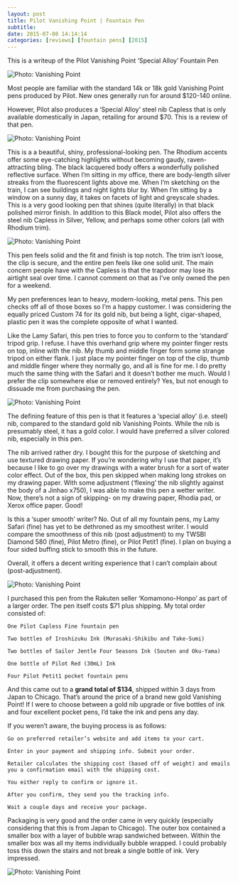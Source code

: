 ```yaml
---
layout: post
title: Pilot Vanishing Point | Fountain Pen
subtitle:
date: 2015-07-08 14:14:14
categories: [reviews] [fountain pens] [2015]
---
```

This is a writeup of the Pilot Vanishing Point ‘Special Alloy’ Fountain Pen

<img alt="Photo: Vanishing Point" src="http://brianmlin.com/Images/Vanishing/1.jpg" style="max-width:630px;">

Most people are familiar with the standard 14k or 18k gold Vanishing Point pens produced by Pilot. New ones generally run for around $120-140 online.

However, Pilot also produces a ‘Special Alloy’ steel nib Capless that is only available domestically in Japan, retailing for around $70. This is a review of that pen.

<img alt="Photo: Vanishing Point" src="http://brianmlin.com/Images/Vanishing/2.jpg" style="max-width:630px;">

This is a a beautiful, shiny, professional-looking pen. The Rhodium accents offer some eye-catching highlights without becoming gaudy, raven-attracting bling. The black lacquered body offers a wonderfully polished reflective surface. When I’m sitting in my office, there are body-length silver streaks from the fluorescent lights above me.  When I’m sketching on the train, I can see buildings and night lights blur by. When I’m sitting by a window on a sunny day, it takes on facets of light and greyscale shades. This is a very good looking pen that shines (quite literally) in that black polished mirror finish. In addition to this Black model, Pilot also offers the steel nib Capless in Silver, Yellow, and perhaps some other colors (all with Rhodium trim).

<img alt="Photo: Vanishing Point" src="http://brianmlin.com/Images/Vanishing/4.jpg" style="max-width:630px;">

This pen feels solid and the fit and finish is top notch. The trim isn’t loose, the clip is secure, and the entire pen feels like one solid unit. The main concern people have with the Capless is that the trapdoor may lose its airtight seal over time. I cannot comment on that as I’ve only owned the pen for a weekend.

My pen preferences lean to heavy, modern-looking, metal pens. This pen checks off all of those boxes so I’m a happy customer. I was considering the equally priced Custom 74 for its gold nib, but being a light, cigar-shaped, plastic pen it was the complete opposite of what I wanted.

Like the Lamy Safari, this pen tries to force you to conform to the ‘standard’ tripod grip. I refuse. I have this overhand grip where my pointer finger rests on top, inline with the nib. My thumb and middle finger form some strange tripod on either flank. I just place my pointer finger on top of the clip, thumb and middle finger where they normally go, and all is fine for me. I do pretty much the same thing with the Safari and it doesn’t bother me much. Would I prefer the clip somewhere else or removed entirely? Yes, but not enough to dissuade me from purchasing the pen.

<img alt="Photo: Vanishing Point" src="http://brianmlin.com/Images/Vanishing/3.jpg" style="max-width:630px;">

The defining feature of this pen is that it features a ‘special alloy’ (i.e. steel) nib, compared to the standard gold nib Vanishing Points. While the nib is presumably steel, it has a gold color. I would have preferred a silver colored nib, especially in this pen.

The nib arrived rather dry. I bought this for the purpose of sketching and use textured drawing paper. If you’re wondering why I use that paper, it’s because I like to go over my drawings with a water brush for a sort of water color effect. Out of the box, this pen skipped when making long strokes on my drawing paper. With some adjustment (‘flexing’ the nib slightly against the body of a Jinhao x750), I was able to make this pen a wetter writer. Now, there’s not a sign of skipping- on my drawing paper, Rhodia pad, or Xerox office paper. Good!

Is this a ‘super smooth’ writer? No. Out of all my fountain pens, my Lamy Safari (fine) has yet to be dethroned as my smoothest writer. I would compare the smoothness of this nib (post adjustment) to my TWSBI Diamond 580 (fine), Pilot Metro (fine), or Pilot Petit1 (fine). I plan on buying a four sided buffing stick to smooth this in the future.

Overall, it offers a decent writing experience that I can’t complain about (post-adjustment).

<img alt="Photo: Vanishing Point" src="http://brianmlin.com/Images/Vanishing/8.jpg" style="max-width:630px;">

I purchased this pen from the Rakuten seller ‘Komamono-Honpo’ as part of a larger order. The pen itself costs $71 plus shipping. My total order consisted of:

	One Pilot Capless Fine fountain pen

	Two bottles of Iroshizuku Ink (Murasaki-Shikibu and Take-Sumi)

	Two bottles of Sailor Jentle Four Seasons Ink (Souten and Oku-Yama)

	One bottle of Pilot Red (30mL) Ink

	Four Pilot Petit1 pocket fountain pens

And this came out to a **grand total of $134**, shipped within 3 days from Japan to Chicago. That’s around the price of a brand new gold Vanishing Point! If I were to choose between a gold nib upgrade or five bottles of ink and four excellent pocket pens, I’d take the ink and pens any day.

If you weren’t aware, the buying process is as follows:

	Go on preferred retailer’s website and add items to your cart.

	Enter in your payment and shipping info. Submit your order.

	Retailer calculates the shipping cost (based off of weight) and emails you a confirmation email with the shipping cost.

	You either reply to confirm or ignore it.

	After you confirm, they send you the tracking info.

	Wait a couple days and receive your package.

Packaging is very good and the order came in very quickly (especially considering that this is from Japan to Chicago). The outer box contained a smaller box with a layer of bubble wrap sandwiched between. Within the smaller box was all my items individually bubble wrapped. I could probably toss this down the stairs and not break a single bottle of ink. Very impressed.


<img alt="Photo: Vanishing Point" src="http://brianmlin.com/Images/Vanishing/5.jpg" style="max-width:630px;">
